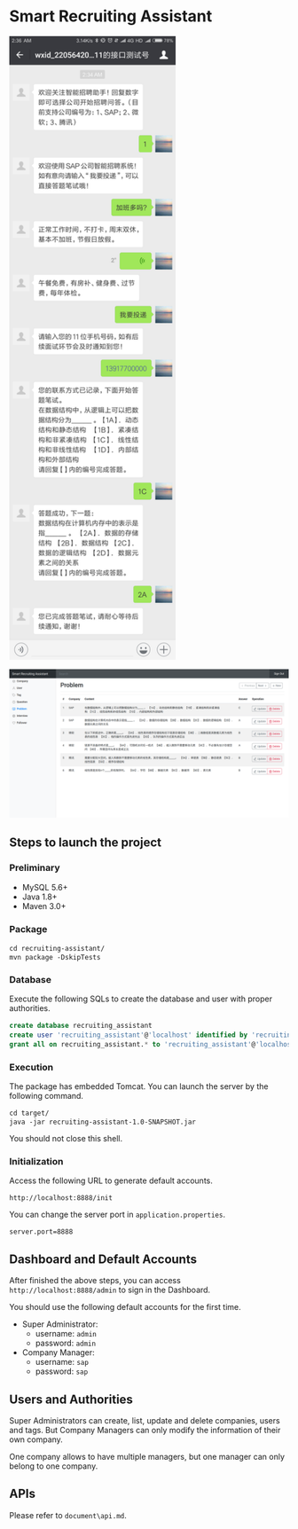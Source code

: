 # Smart Recruiting Assistant

<img src="document/frontend.jpg" width="300" />

![Backend](document/backend.png)

## Steps to launch the project
### Preliminary
- MySQL 5.6+
- Java 1.8+
- Maven 3.0+

### Package
```
cd recruiting-assistant/
mvn package -DskipTests
```

### Database
Execute the following SQLs to create the database and user with proper authorities.
```sql
create database recruiting_assistant
create user 'recruiting_assistant'@'localhost' identified by 'recruiting_assistant';
grant all on recruiting_assistant.* to 'recruiting_assistant'@'localhost';
```

### Execution
The package has embedded Tomcat. You can launch the server by the following command.
```
cd target/
java -jar recruiting-assistant-1.0-SNAPSHOT.jar
```
You should not close this shell.

### Initialization
Access the following URL to generate default accounts.
```
http://localhost:8888/init
```
You can change the server port in `application.properties`.
```properties
server.port=8888
```

## Dashboard and Default Accounts
After finished the above steps, you can access `http://localhost:8888/admin` to sign in the Dashboard.

You should use the following default accounts for the first time.
- Super Administrator: 
  - username: `admin`
  - password: `admin`
- Company Manager:
  - username: `sap`
  - password: `sap`

## Users and Authorities
Super Administrators can create, list, update and delete companies, users and tags.
But Company Managers can only modify the information of their own company.

One company allows to have multiple managers, but one manager can only belong to one company.

## APIs
Please refer to `document\api.md`.

